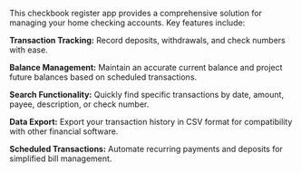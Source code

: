 This checkbook register app provides a comprehensive solution for managing your home checking accounts.  Key features include:

**Transaction Tracking:** Record deposits, withdrawals, and check numbers with ease.

**Balance Management:** Maintain an accurate current balance and project future balances based on scheduled transactions.

**Search Functionality:** Quickly find specific transactions by date, amount, payee, description, or check number.

**Data Export:** Export your transaction history in CSV format for compatibility with other financial software.

**Scheduled Transactions:** Automate recurring payments and deposits for simplified bill management.
